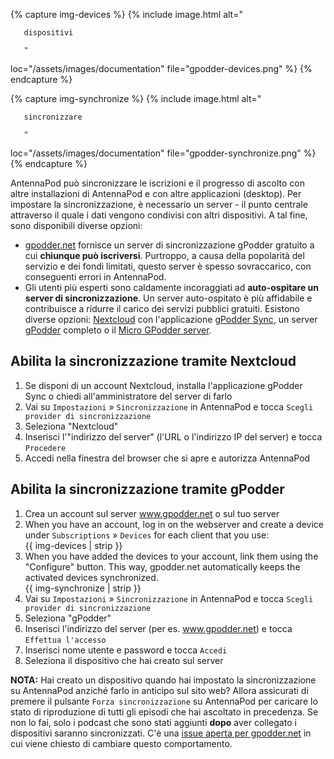 {% capture img-devices %} {% include image.html alt="

       dispositivi

       "

loc="/assets/images/documentation" file="gpodder-devices.png" %} {% endcapture %}

{% capture img-synchronize %} {% include image.html alt="

       sincronizzare

       "

loc="/assets/images/documentation" file="gpodder-synchronize.png" %} {% endcapture %}

AntennaPod può sincronizzare le iscrizioni e il progresso di ascolto con altre installazioni di AntennaPod e con altre applicazioni (desktop). Per impostare la sincronizzazione, è necessario un server - il punto centrale attraverso il quale i dati vengono condivisi con altri dispositivi. A tal fine, sono disponibili diverse opzioni:

* [gpodder.net](https://gpodder.net/) fornisce un server di sincronizzazione gPodder gratuito a cui **chiunque può iscriversi**. Purtroppo, a causa della popolarità del servizio e dei fondi limitati, questo server è spesso sovraccarico, con conseguenti errori in AntennaPod.
* Gli utenti più esperti sono caldamente incoraggiati ad **auto-ospitare un server di sincronizzazione**. Un server auto-ospitato è più affidabile e contribuisce a ridurre il carico dei servizi pubblici gratuiti. Esistono diverse opzioni: [Nextcloud](https://nextcloud.com/install/#instructions-server) con l'applicazione [gPodder Sync](https://apps.nextcloud.com/apps/gpoddersync), un server [gPodder](https://gpoddernet.readthedocs.io/en/latest/dev/installation.html) completo o il [Micro GPodder server](https://github.com/bohwaz/micro-gpodder-server).

## Abilita la sincronizzazione tramite Nextcloud

1. Se disponi di un account Nextcloud, installa l'applicazione gPodder Sync o chiedi all'amministratore del server di farlo
1. Vai su `Impostazioni` » `Sincronizzazione` in AntennaPod e tocca `Scegli provider di sincronizzazione`
1. Seleziona "Nextcloud"
1. Inserisci l'"indirizzo del server" (l'URL o l'indirizzo IP del server) e tocca `Procedere`
1. Accedi nella finestra del browser che si apre e autorizza AntennaPod

## Abilita la sincronizzazione tramite gPodder

1. Crea un account sul server www.gpodder.net o sul tuo server
1. When you have an account, log in on the webserver and create a device under `Subscriptions` » `Devices` for each client that you use:<br />{{ img-devices | strip }}
1. When you have added the devices to your account, link them using the "Configure" button. This way, gpodder.net automatically keeps the activated devices synchronized.<br />{{ img-synchronize | strip }}
1. Vai su `Impostazioni` » `Sincronizzazione` in AntennaPod e tocca `Scegli provider di sincronizzazione`
1. Seleziona "gPodder"
1. Inserisci l'indirizzo del server (per es. www.gpodder.net) e tocca `Effettua l'accesso`
1. Inserisci nome utente e password e tocca `Accedi`
1. Seleziona il dispositivo che hai creato sul server

**NOTA:** Hai creato un dispositivo quando hai impostato la sincronizzazione su AntennaPod anziché farlo in anticipo sul sito web? Allora assicurati di premere il pulsante `Forza sincronizzazione` su AntennaPod per caricare lo stato di riproduzione di tutti gli episodi che hai ascoltato in precedenza. Se non lo fai, solo i podcast che sono stati aggiunti **dopo** aver collegato i dispositivi saranno sincronizzati. C'è una [issue aperta per gpodder.net](https://github.com/gpodder/mygpo/issues/388) in cui viene chiesto di cambiare questo comportamento.
